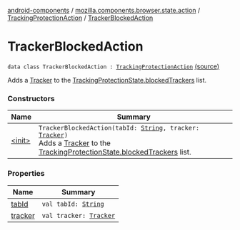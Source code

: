 [android-components](../../../index.md) / [mozilla.components.browser.state.action](../../index.md) / [TrackingProtectionAction](../index.md) / [TrackerBlockedAction](./index.md)

# TrackerBlockedAction

`data class TrackerBlockedAction : `[`TrackingProtectionAction`](../index.md) [(source)](https://github.com/mozilla-mobile/android-components/blob/master/components/browser/state/src/main/java/mozilla/components/browser/state/action/BrowserAction.kt#L206)

Adds a [Tracker](../../../mozilla.components.concept.engine.content.blocking/-tracker/index.md) to the [TrackingProtectionState.blockedTrackers](../../../mozilla.components.browser.state.state/-tracking-protection-state/blocked-trackers.md) list.

### Constructors

| Name | Summary |
|---|---|
| [&lt;init&gt;](-init-.md) | `TrackerBlockedAction(tabId: `[`String`](https://kotlinlang.org/api/latest/jvm/stdlib/kotlin/-string/index.html)`, tracker: `[`Tracker`](../../../mozilla.components.concept.engine.content.blocking/-tracker/index.md)`)`<br>Adds a [Tracker](../../../mozilla.components.concept.engine.content.blocking/-tracker/index.md) to the [TrackingProtectionState.blockedTrackers](../../../mozilla.components.browser.state.state/-tracking-protection-state/blocked-trackers.md) list. |

### Properties

| Name | Summary |
|---|---|
| [tabId](tab-id.md) | `val tabId: `[`String`](https://kotlinlang.org/api/latest/jvm/stdlib/kotlin/-string/index.html) |
| [tracker](tracker.md) | `val tracker: `[`Tracker`](../../../mozilla.components.concept.engine.content.blocking/-tracker/index.md) |
